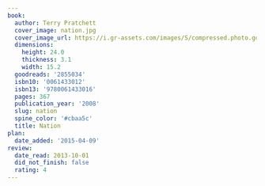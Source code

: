 ```yaml
---
book:
  author: Terry Pratchett
  cover_image: nation.jpg
  cover_image_url: https://i.gr-assets.com/images/S/compressed.photo.goodreads.com/books/1426659151l/2855034._SX98_.jpg
  dimensions:
    height: 24.0
    thickness: 3.1
    width: 15.2
  goodreads: '2855034'
  isbn10: '0061433012'
  isbn13: '9780061433016'
  pages: 367
  publication_year: '2008'
  slug: nation
  spine_color: '#cbaa5c'
  title: Nation
plan:
  date_added: '2015-04-09'
review:
  date_read: 2013-10-01
  did_not_finish: false
  rating: 4
---
```

